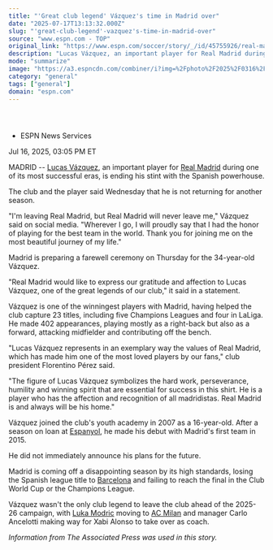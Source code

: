 ```yaml
---
title: "'Great club legend' Vázquez's time in Madrid over"
date: "2025-07-17T13:13:32.000Z"
slug: "'great-club-legend'-vazquez's-time-in-madrid-over"
source: "www.espn.com - TOP"
original_link: "https://www.espn.com/soccer/story/_/id/45755926/real-madrid-club-legend-lucas-vazquez-leaving"
description: "Lucas Vázquez, an important player for Real Madrid during one of its most successful eras, is ending his stint with the Spanish powerhouse."
mode: "summarize"
image: "https://a3.espncdn.com/combiner/i?img=%2Fphoto%2F2025%2F0316%2Fr1465233_1296x729_16%2D9.jpg"
category: "general"
tags: ["general"]
domain: "espn.com"
---
```

<div id="readability-page-1" class="page"><section id="article-feed" data-behavior="author_overlay article_header_news_feed_item_meta article_legal_footer"><article data-id="45755926" data-behavior="story_scroll story_progress" data-src="/soccer/story/_/id/45755926/real-madrid-club-legend-lucas-vazquez-leaving"><div><header></header><div><div><ul><li><p>ESPN News Services</p></li></ul><p><span>Jul 16, 2025, 03:05 PM ET</span></p></div><p>MADRID -- <a data-player-guid="349c3ed2-3a74-b6c2-f23b-bc8513895696" href="http://espn.com/soccer/player/_/id/174967/lucas-vazquez">Lucas Vázquez</a>, an important player for <a data-clubhouse-guid="66434654-a8ba-a04c-98e5-6bbd0dbbb780" href="https://www.espn.com/soccer/team?id=86">Real Madrid</a> during one of its most successful eras, is ending his stint with the Spanish powerhouse.</p><p>The club and the player said Wednesday that he is not returning for another season.</p><p>"I'm leaving Real Madrid, but Real Madrid will never leave me," Vázquez said on social media. "Wherever I go, I will proudly say that I had the honor of playing for the best team in the world. Thank you for joining me on the most beautiful journey of my life."</p><p>Madrid is preparing a farewell ceremony on Thursday for the 34-year-old Vázquez.</p><p>"Real Madrid would like to express our gratitude and affection to Lucas Vázquez, one of the great legends of our club," it said in a statement.</p><p>Vázquez is one of the winningest players with Madrid, having helped the club capture 23 titles, including five Champions Leagues and four in LaLiga. He made 402 appearances, playing mostly as a right-back but also as a forward, attacking midfielder and contributing off the bench.</p><p>"Lucas Vázquez represents in an exemplary way the values of Real Madrid, which has made him one of the most loved players by our fans," club president Florentino Pérez said.</p><p>"The figure of Lucas Vázquez symbolizes the hard work, perseverance, humility and winning spirit that are essential for success in this shirt. He is a player who has the affection and recognition of all madridistas. Real Madrid is and always will be his home."</p><p>Vázquez joined the club's youth academy in 2007 as a 16-year-old. After a season on loan at <a data-clubhouse-guid="4be854c8-8180-5a6a-b855-35d8ff69448c" href="https://www.espn.com/soccer/team?id=88">Espanyol</a>, he made his debut with Madrid's first team in 2015.</p><p>He did not immediately announce his plans for the future.</p><p>Madrid is coming off a disappointing season by its high standards, losing the Spanish league title to <a data-clubhouse-guid="58f7c4a9-c991-4ed4-fe5c-1f833cba75b8" href="https://www.espn.com/soccer/team?id=83">Barcelona</a> and failing to reach the final in the Club World Cup or the Champions League.</p><p>Vázquez wasn't the only club legend to leave the club ahead of the 2025-26 campaign, with <a data-player-guid="41364de3-fdf9-3484-b690-58aaab670f97" href="http://espn.com/soccer/player/_/id/76762/luka-modric">Luka Modric</a> moving to <a data-clubhouse-guid="7ca4fb35-d78e-49f0-67fe-7fa95588e28d" href="https://www.espn.com/soccer/team?id=103">AC Milan</a> and manager Carlo Ancelotti making way for Xabi Alonso to take over as coach.</p><p><em>Information from The Associated Press was used in this story.</em></p>
</div></div></article></section></div>